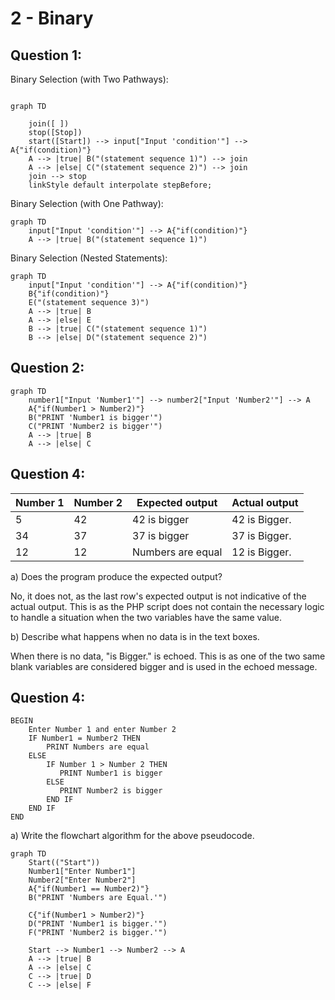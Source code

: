 # 2 - Binary

## Question 1:

Binary Selection (with Two Pathways):

```mermaid

graph TD
	
	join([ ])
	stop([Stop])
	start([Start]) --> input["Input 'condition'"] --> A{"if(condition)"} 
    A --> |true| B("(statement sequence 1)") --> join
    A --> |else| C("(statement sequence 2)") --> join
    join --> stop
    linkStyle default interpolate stepBefore;
```

Binary Selection (with One Pathway):

```mermaid
graph TD
    input["Input 'condition'"] --> A{"if(condition)"} 
    A --> |true| B("(statement sequence 1)")
```

Binary Selection (Nested Statements):

```mermaid
graph TD
    input["Input 'condition'"] --> A{"if(condition)"}
    B{"if(condition)"}
    E("(statement sequence 3)")
    A --> |true| B
    A --> |else| E
    B --> |true| C("(statement sequence 1)")
    B --> |else| D("(statement sequence 2)")
```



## Question 2:

```mermaid
graph TD
	number1["Input 'Number1'"] --> number2["Input 'Number2'"] --> A
    A{"if(Number1 > Number2)"}
    B("PRINT 'Number1 is bigger'")
    C("PRINT 'Number2 is bigger'")
    A --> |true| B
    A --> |else| C
```

## Question 4:

| **Number  1** | **Number 2** | **Expected output** | **Actual output** |
| ------------- | ------------ | ------------------- | ----------------- |
| 5             | 42           | 42 is bigger        | 42 is Bigger.     |
| 34            | 37           | 37 is bigger        | 37 is Bigger.     |
| 12            | 12           | Numbers are equal   | 12 is Bigger.     |

a) Does the program produce the expected output?

No, it does not, as the last row's expected output is not indicative of the actual output. This is as the PHP script does not contain the necessary logic to handle a situation when the two variables have the same value.



b) Describe what happens when no data is in the text boxes.

When there is no data, "is Bigger." is echoed. This is as one of the two same blank variables are considered bigger and is used in the echoed message.



## Question 4:

```pseudocode
BEGIN
    Enter Number 1 and enter Number 2
    IF Number1 = Number2 THEN
        PRINT Numbers are equal
    ELSE
        IF Number 1 > Number 2 THEN
           PRINT Number1 is bigger
        ELSE
           PRINT Number2 is bigger
        END IF
    END IF
END
```

a)  Write the flowchart algorithm for the above pseudocode.

``` mermaid
graph TD
	Start(("Start"))
	Number1["Enter Number1"]
	Number2["Enter Number2"]
    A{"if(Number1 == Number2)"}
    B("PRINT 'Numbers are Equal.'")
    
    C{"if(Number1 > Number2)"}
    D("PRINT 'Number1 is bigger.'")
    F("PRINT 'Number2 is bigger.'")
    
    Start --> Number1 --> Number2 --> A
    A --> |true| B
    A --> |else| C
    C --> |true| D
    C --> |else| F
```



